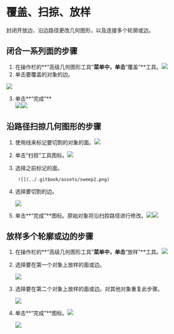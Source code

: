 # 覆盖、扫掠、放样

封闭开放边、沿边路径更改几何图形，以及连接多个轮廓或边。

## 闭合一系列面的步骤

1. 在操作栏的**“高级几何图形工具”**菜单中，单击**“覆盖”**工具。![](../.gitbook/assets/cover-tool.png)
2. 单击要覆盖的对象的边。

![](../.gitbook/assets/cover_tool1.png)

3. 单击**“完成”**    
   ![](../.gitbook/assets/guid-e23d787e-5f90-4de1-b690-03306f0cb4b2-low%20%281%29.png)![](../.gitbook/assets/cover-finish.PNG)

## 沿路径扫掠几何图形的步骤

1. 使用线来标记要切割的对象的面。![](../.gitbook/assets/sweep.png)
2. 单击“扫掠”工具图标。![](../.gitbook/assets/sweep-tool.png)
3. 选择之前标记的面。

        ![](../.gitbook/assets/sweep2.png)
4. 选择要切割的边。

   ![](../.gitbook/assets/sweep3.png)

5. 单击**“完成”**图标。原始对象将沿扫掠路径进行修改。![](../.gitbook/assets/sweep4.png)![](../.gitbook/assets/guid-e23d787e-5f90-4de1-b690-03306f0cb4b2-low%20%281%29.png)

## 放样多个轮廓或边的步骤

1. 在操作栏的**“高级几何图形工具”**菜单中，单击**“放样”**工具。![](../.gitbook/assets/loft-tool.png)
2. 选择要在第一个对象上放样的面或边。

   ![](../.gitbook/assets/loft1.png)

3. 选择要在第二个对象上放样的面或边。对其他对象重复此步骤。

   ![](../.gitbook/assets/loft2.png)

4. 单击**“完成”**图标。![](../.gitbook/assets/guid-e23d787e-5f90-4de1-b690-03306f0cb4b2-low%20%281%29.png)

   ![](../.gitbook/assets/loft3.png)

